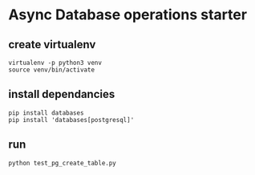 # Async Database operations starter

## create virtualenv
```
virtualenv -p python3 venv
source venv/bin/activate
```

## install dependancies

```
pip install databases
pip install 'databases[postgresql]'
```

## run 
```
python test_pg_create_table.py
```

